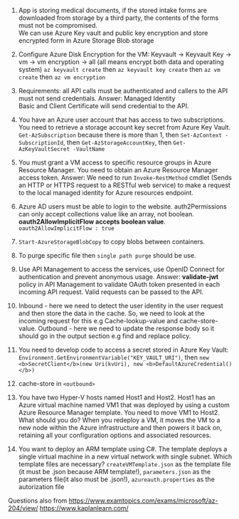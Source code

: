 1. App is storing medical documents, if the stored intake forms are downloaded from storage by a third party, the contents of the forms must not be compromised. <br>
We can use Azure Key vault and public key encryption and store encrypted form in Azure Storage Blob storage

2. Configure Azure Disk Encryption for the VM: 
Keyvault -> Keyvault Key -> vm -> vm encryption -> all (all means encrypt both data and operating system)
`az keyvault create` then `az keyvault key create` then `az vm create` then `az vm encryption`

3. Requirements: all API calls must be authenticated and callers to the API must not send credentials. Answer: Managed Identity <br>
Basic and Client Certificate will send credential to the API.

4. You have an Azure user account that has access to two subscriptions. You need to retrieve a storage account key secret from Azure Key Vault. </br>
`Get-AzSubscription` because there is more than 1, then `Set-AzContext -SubscriptionId`, then `Get-AzStorageAccountKey`, then `Get-AzKeyVaultSecret -VaultName`

5. You must grant a VM access to specific resource groups in Azure Resource Manager. You need to obtain an Azure Resource Manager access token. Answer: We need to run `Invoke-RestMethod` cmdlet (Sends an HTTP or HTTPS request to a RESTful web service) to make a request to the local managed identity for Azure resources endpoint.

6. Azure AD users must be able to login to the website. auth2Permissions can only accept collections value like an array, not boolean. <b>oauth2AllowImplicitFlow accepts boolean value</b>. `oauth2AllowImplicitFlow : true`

7. `Start-AzureStorageBlobCopy` to copy blobs between containers.

8. To purge specific file then `single path purge` should be use.

9. Use API Management to access the services, use OpenID Connect for authentication and prevent anonymous usage. Answer: <b>validate-jwt</b> policy in API Management to validate OAuth token presented in each incoming API request. Valid requests can be passed to the API. 

10. Inbound - here we need to detect the user identity in the user request and then store the data in the cache. So, we need to look at the incoming request for this e.g Cache-lookup-value and cache-store-value. Outbound - here we need to update the response body so it should go in the output section e.g find and replace policy.

11. You need to develop code to access a secret stored in Azure Key Vault: `Environment.GetEnvironmentVariable("KEY_VAULT_URI")`, then `new <b>SecretClient</b>(new Uri(kvUri), new <b>DefaultAzureCredential()</b>)` 

12. cache-store in `<outbound>`

13. You have two Hyper-V hosts named Host1 and Host2. Host1 has an Azure virtual machine named VM1 that was deployed by using a custom Azure Resource
    Manager template. You need to move VM1 to Host2. What should you do? When you redeploy a VM, it moves the VM to a new node within the Azure infrastructure and then powers it back on, retaining all your configuration options and associated resources.

14. You want to deploy an ARM template using C#. The template deploys a single virtual machine in a new virtual network with single subnet. Which template files are necessary?
`createVMTemplate.json` as the template file (it must be .json because ARM template!), `parameters.json` as the parameters file(it also must be .json!), `azureauth.properties` as the autorization file






Questions also from https://www.examtopics.com/exams/microsoft/az-204/view/
https://www.kaplanlearn.com/